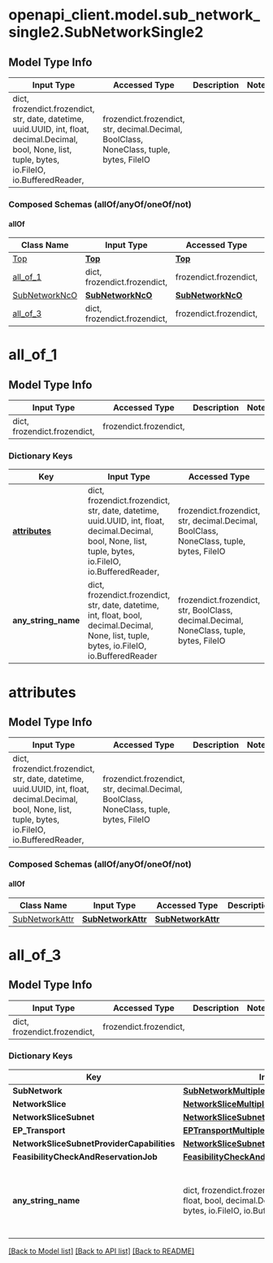 # openapi_client.model.sub_network_single2.SubNetworkSingle2

## Model Type Info
Input Type | Accessed Type | Description | Notes
------------ | ------------- | ------------- | -------------
dict, frozendict.frozendict, str, date, datetime, uuid.UUID, int, float, decimal.Decimal, bool, None, list, tuple, bytes, io.FileIO, io.BufferedReader,  | frozendict.frozendict, str, decimal.Decimal, BoolClass, NoneClass, tuple, bytes, FileIO |  | 

### Composed Schemas (allOf/anyOf/oneOf/not)
#### allOf
Class Name | Input Type | Accessed Type | Description | Notes
------------- | ------------- | ------------- | ------------- | -------------
[Top](Top.md) | [**Top**](Top.md) | [**Top**](Top.md) |  | 
[all_of_1](#all_of_1) | dict, frozendict.frozendict,  | frozendict.frozendict,  |  | 
[SubNetworkNcO](SubNetworkNcO.md) | [**SubNetworkNcO**](SubNetworkNcO.md) | [**SubNetworkNcO**](SubNetworkNcO.md) |  | 
[all_of_3](#all_of_3) | dict, frozendict.frozendict,  | frozendict.frozendict,  |  | 

# all_of_1

## Model Type Info
Input Type | Accessed Type | Description | Notes
------------ | ------------- | ------------- | -------------
dict, frozendict.frozendict,  | frozendict.frozendict,  |  | 

### Dictionary Keys
Key | Input Type | Accessed Type | Description | Notes
------------ | ------------- | ------------- | ------------- | -------------
**[attributes](#attributes)** | dict, frozendict.frozendict, str, date, datetime, uuid.UUID, int, float, decimal.Decimal, bool, None, list, tuple, bytes, io.FileIO, io.BufferedReader,  | frozendict.frozendict, str, decimal.Decimal, BoolClass, NoneClass, tuple, bytes, FileIO |  | [optional] 
**any_string_name** | dict, frozendict.frozendict, str, date, datetime, int, float, bool, decimal.Decimal, None, list, tuple, bytes, io.FileIO, io.BufferedReader | frozendict.frozendict, str, BoolClass, decimal.Decimal, NoneClass, tuple, bytes, FileIO | any string name can be used but the value must be the correct type | [optional]

# attributes

## Model Type Info
Input Type | Accessed Type | Description | Notes
------------ | ------------- | ------------- | -------------
dict, frozendict.frozendict, str, date, datetime, uuid.UUID, int, float, decimal.Decimal, bool, None, list, tuple, bytes, io.FileIO, io.BufferedReader,  | frozendict.frozendict, str, decimal.Decimal, BoolClass, NoneClass, tuple, bytes, FileIO |  | 

### Composed Schemas (allOf/anyOf/oneOf/not)
#### allOf
Class Name | Input Type | Accessed Type | Description | Notes
------------- | ------------- | ------------- | ------------- | -------------
[SubNetworkAttr](SubNetworkAttr.md) | [**SubNetworkAttr**](SubNetworkAttr.md) | [**SubNetworkAttr**](SubNetworkAttr.md) |  | 

# all_of_3

## Model Type Info
Input Type | Accessed Type | Description | Notes
------------ | ------------- | ------------- | -------------
dict, frozendict.frozendict,  | frozendict.frozendict,  |  | 

### Dictionary Keys
Key | Input Type | Accessed Type | Description | Notes
------------ | ------------- | ------------- | ------------- | -------------
**SubNetwork** | [**SubNetworkMultiple**](SubNetworkMultiple.md) | [**SubNetworkMultiple**](SubNetworkMultiple.md) |  | [optional] 
**NetworkSlice** | [**NetworkSliceMultiple**](NetworkSliceMultiple.md) | [**NetworkSliceMultiple**](NetworkSliceMultiple.md) |  | [optional] 
**NetworkSliceSubnet** | [**NetworkSliceSubnetMultiple**](NetworkSliceSubnetMultiple.md) | [**NetworkSliceSubnetMultiple**](NetworkSliceSubnetMultiple.md) |  | [optional] 
**EP_Transport** | [**EPTransportMultiple**](EPTransportMultiple.md) | [**EPTransportMultiple**](EPTransportMultiple.md) |  | [optional] 
**NetworkSliceSubnetProviderCapabilities** | [**NetworkSliceSubnetProviderCapabilitiesMultiple**](NetworkSliceSubnetProviderCapabilitiesMultiple.md) | [**NetworkSliceSubnetProviderCapabilitiesMultiple**](NetworkSliceSubnetProviderCapabilitiesMultiple.md) |  | [optional] 
**FeasibilityCheckAndReservationJob** | [**FeasibilityCheckAndReservationJobMultiple**](FeasibilityCheckAndReservationJobMultiple.md) | [**FeasibilityCheckAndReservationJobMultiple**](FeasibilityCheckAndReservationJobMultiple.md) |  | [optional] 
**any_string_name** | dict, frozendict.frozendict, str, date, datetime, int, float, bool, decimal.Decimal, None, list, tuple, bytes, io.FileIO, io.BufferedReader | frozendict.frozendict, str, BoolClass, decimal.Decimal, NoneClass, tuple, bytes, FileIO | any string name can be used but the value must be the correct type | [optional]

[[Back to Model list]](../../README.md#documentation-for-models) [[Back to API list]](../../README.md#documentation-for-api-endpoints) [[Back to README]](../../README.md)

